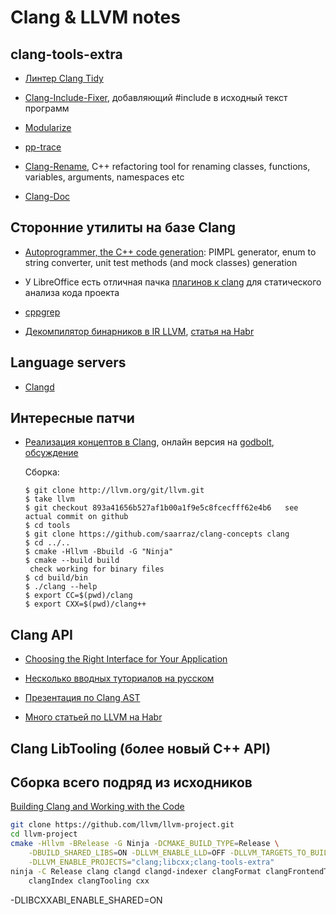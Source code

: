 # Clang & LLVM notes

## clang-tools-extra

* [Линтер Clang Tidy](https://clang.llvm.org/extra/clang-tidy/index.html)

* [Clang-Include-Fixer](https://clang.llvm.org/extra/include-fixer.html),
    добавляющий #include в исходный текст программ

* [Modularize](https://clang.llvm.org/extra/modularize.html)

* [pp-trace](https://clang.llvm.org/extra/pp-trace.html)

* [Clang-Rename](https://clang.llvm.org/extra/clang-rename.html), C++
 refactoring tool for renaming classes, functions, variables, arguments,
 namespaces etc

* [Clang-Doc](https://clang.llvm.org/extra/clang-doc.html)

## Сторонние утилиты на базе Clang

* [Autoprogrammer, the C++ code generation](https://github.com/flexferrum/autoprogrammer):
  PIMPL generator, enum to string converter, unit test methods (and mock classes) 
  generation

* У LibreOffice есть отличная пачка [плагинов к clang](https://github.com/LibreOffice/core/tree/master/compilerplugins/clang) для статического анализа кода проекта

* [cppgrep](https://github.com/peter-can-talk/cppnow-2017/tree/master/code/cppgrep)

* [Декомпилятор бинарников в IR LLVM](https://github.com/trailofbits/mcsema),
    [статья на Habr](https://habr.com/post/347000/)

## Language servers

* [Clangd](https://clang.llvm.org/extra/clangd.html)

## Интересные патчи

* [Реализация концептов в Clang](https://github.com/saarraz/clang-concepts),
    онлайн версия на [godbolt](https://godbolt.org/g/Xthpfw), [обсуждение](https://www.reddit.com/r/cpp/comments/958sj9/clang_concepts_is_now_featurecomplete/)

    Сборка:

    ```shell
    $ git clone http://llvm.org/git/llvm.git
    $ take llvm
    $ git checkout 893a41656b527af1b00a1f9e5c8fcecfff62e4b6   see actual commit on github
    $ cd tools
    $ git clone https://github.com/saarraz/clang-concepts clang
    $ cd ../..
    $ cmake -Hllvm -Bbuild -G "Ninja"
    $ cmake --build build
     check working for binary files
    $ cd build/bin
    $ ./clang --help
    $ export CC=$(pwd)/clang
    $ export CXX=$(pwd)/clang++
    ```

## Clang API

* [Choosing the Right Interface for Your Application](https://clang.llvm.org/docs/Tooling.html)

* [Несколько вводных туториалов на русском](http://white-knight-is-alive.blogspot.com/2016/01/clang-api_20.html)

* [Презентация по Clang AST](http://llvm.org/devmtg/2013-04/klimek-slides.pdf)

* [Много статьей по LLVM на Habr](https://habr.com/users/32bit_me/posts/)

## Clang LibTooling (более новый C++ API)

## Сборка всего подряд из исходников

[Building Clang and Working with the Code](http://clang.llvm.org/get_started.html)

```sh
git clone https://github.com/llvm/llvm-project.git
cd llvm-project
cmake -Hllvm -BRelease -G Ninja -DCMAKE_BUILD_TYPE=Release \
    -DBUILD_SHARED_LIBS=ON -DLLVM_ENABLE_LLD=OFF -DLLVM_TARGETS_TO_BUILD=X86 \
    -DLLVM_ENABLE_PROJECTS="clang;libcxx;clang-tools-extra"
ninja -C Release clang clangd clangd-indexer clangFormat clangFrontendTool \
    clangIndex clangTooling cxx
```

 -DLIBCXXABI_ENABLE_SHARED=ON

